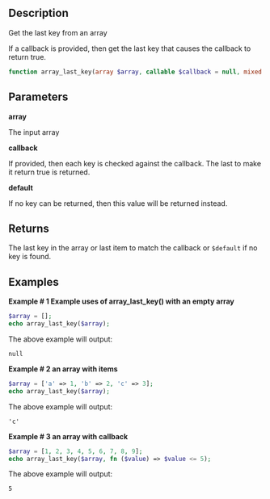 ## Description

Get the last key from an array

If a callback is provided, then get the last key that causes the callback to return true.

```php
function array_last_key(array $array, callable $callback = null, mixed $default = null): mixed
```

## Parameters

**array**

The input array

**callback**

If provided, then each key is checked against the callback. The last to make it return true is returned.

**default**

If no key can be returned, then this value will be returned instead.

## Returns

The last key in the array or last item to match the callback or `$default` if no key is found.

## Examples

**Example # 1 Example uses of array_last_key() with an empty array**

```php
$array = [];
echo array_last_key($array);
```

The above example will output:

```
null
```

**Example # 2 an array with items**

```php
$array = ['a' => 1, 'b' => 2, 'c' => 3];
echo array_last_key($array);
```

The above example will output:

```
'c'
```

**Example # 3 an array with callback**

```php
$array = [1, 2, 3, 4, 5, 6, 7, 8, 9];
echo array_last_key($array, fn ($value) => $value <= 5);
```

The above example will output:

```
5
```